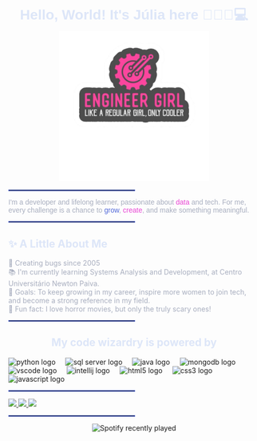 <h1 align="center" style="font-family:'Poppins', sans-serif; color:#DDE6F8; margin-bottom:5px;">
  Hello, World! It's Júlia here 👩🏻‍💻💻
</h1>

<div align="center" style="margin-top:0;">
  <img src="./img/1000017836-Photoroom.png" alt="Minha Foto" width="300" height="300" style="margin-top:0;"/>
</div>

<hr style="border:1px solid #5067D8; width:50%;">

<p align="left" style="color:#a8aebf; font-family:'Poppins', sans-serif;">
I'm a developer and lifelong learner, passionate about <span style="color:#E846D4;">data</span> and tech. 
For me, every challenge is a chance to <span style="color:#5067D8;">grow</span>, <span style="color:#E846D4;">create</span>, and make something meaningful.
</p>

<hr style="border:1px solid #5067D8; width:50%;">

<h2 align="left" style="color:#DDE6F8;">✨ A Little About Me</h2>

<p align="left" style="color:#a8aebf;">
🐞 Creating bugs since 2005<br>
📚 I'm currently learning Systems Analysis and Development, at Centro Universitário Newton Paiva.<br>
🎯 Goals: To keep growing in my career, inspire more women to join tech, and become a strong reference in my field.<br>
🎲 Fun fact: I love horror movies, but only the truly scary ones!
</p>

<hr style="border:1px solid #5067D8; width:50%;">

<h2 align="center" style="color:#DDE6F8;">My code wizardry is powered by</h2>

<div align="left">
  <img src="https://cdn.jsdelivr.net/gh/devicons/devicon/icons/python/python-original.svg" height="40" alt="python logo" />
  <img width="12" />
  <img src="https://cdn.jsdelivr.net/gh/devicons/devicon/icons/microsoftsqlserver/microsoftsqlserver-plain.svg" height="40" alt="sql server logo" />
  <img width="12" />
  <img src="https://cdn.jsdelivr.net/gh/devicons/devicon/icons/java/java-original.svg" height="40" alt="java logo" />
  <img width="12" />
  <img src="https://cdn.jsdelivr.net/gh/devicons/devicon/icons/mongodb/mongodb-original.svg" height="40" alt="mongodb logo" />
  <img width="12" />
  <img src="https://cdn.jsdelivr.net/gh/devicons/devicon/icons/vscode/vscode-original.svg" height="40" alt="vscode logo" />
  <img width="12" />
  <img src="https://cdn.jsdelivr.net/gh/devicons/devicon/icons/intellij/intellij-original.svg" height="40" alt="intellij logo" />
  <img width="12" />
  <img src="https://cdn.jsdelivr.net/gh/devicons/devicon/icons/html5/html5-original.svg" height="40" alt="html5 logo" />
  <img width="12" />
  <img src="https://cdn.jsdelivr.net/gh/devicons/devicon/icons/css3/css3-original.svg" height="40" alt="css3 logo" />
  <img width="12" />
  <img src="https://cdn.jsdelivr.net/gh/devicons/devicon/icons/javascript/javascript-original.svg" height="40" alt="javascript logo" />
</div>

<hr style="border:1px solid #5067D8; width:50%;">

<div align="left">
  <a href="https://www.linkedin.com/in/j%C3%BAlia-pimentel-449023288/" target="_blank">
    <img src="https://img.shields.io/badge/LinkedIn-0A66C2?style=for-the-badge&logo=linkedin&logoColor=white" />
  </a>
  <a href="https://www.instagram.com/julia___pimentel/" target="_blank">
    <img src="https://img.shields.io/badge/Instagram-E4405F?style=for-the-badge&logo=instagram&logoColor=white" />
  </a>
  <a href="mailto:seuemail@gmail.com" target="_blank">
    <img src="https://img.shields.io/badge/Gmail-D14836?style=for-the-badge&logo=gmail&logoColor=white" />
  </a>
</div>

<hr style="border:1px solid #5067D8; width:50%;">

<div align="center">
  <img src="https://spotify-recently-played-readme.vercel.app/api?user=315tbzgrcy5lun2vx7txgb2g5upq&count=2" alt="Spotify recently played" />
</div>
